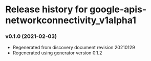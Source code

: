 # Release history for google-apis-networkconnectivity_v1alpha1

### v0.1.0 (2021-02-03)

* Regenerated from discovery document revision 20210129
* Regenerated using generator version 0.1.2

